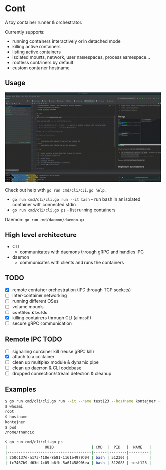 # Cont

A toy container runner & orchestrator.

Currently supports:

* running containers interactively or in detached mode
* killing active containers
* listing active containers
* isolated mounts, network, user namespaces, process namespace...
* rootless containers by default
* custom container hostname

## Usage

![cont basic demo](assets/cont.gif)

Check out help with `go run cmd/cli/cli.go help`.

* `go run cmd/cli/cli.go run --it bash` - run bash in an isolated container with connected stdin
* `go run cmd/cli/cli.go ps` - list running containers

Daemon: `go run cmd/daemon/daemon.go`

## High level architecture

* CLI
    * communicates with daemons through gRPC and handles IPC
* daemon
    * communicates with clients and runs the containers

## TODO

* [x] remote container orchestration (IPC through TCP sockets)
* [ ] inter-container networking
* [ ] running different OSes
* [ ] volume mounts
* [ ] contfiles & builds
* [x] killing containers through CLI (almost!)
* [ ] secure gRPC communication

## Remote IPC TODO

* [ ] signalling container kill (reuse gRPC kill)
* [x] attach to a container
* [ ] clean up multiplex module & dynamic pipe
* [ ] clean up daemon & CLI codebase
* [ ] dropped connection/stream detection & cleanup

## Examples

```bash
$ go run cmd/cli/cli.go run --it --name test123 --hostname kontejner --workdir /home/fhancic bash
$ whoami
root
$ hostname
kontejner
$ pwd
/home/fhancic

```

```bash
$ go run cmd/cli/cli.go ps
|                 UUID                 | CMD  |  PID   |  NAME   |
|--------------------------------------|------|--------|---------|
| 250c137e-a173-410e-8b81-1161e4979d04 | bash | 512306 |         |
| fc7467b9-d63d-4c05-b6fb-5a61458903ea | bash | 512088 | test123 |
```